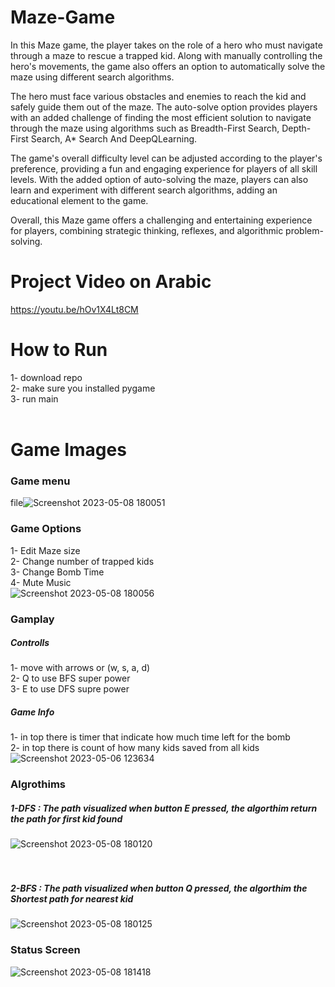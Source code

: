 # Maze-Game
In this Maze game, the player takes on the role of a hero who must navigate through a maze to rescue a trapped kid. Along with manually controlling the hero's movements, the game also offers an option to automatically solve the maze using different search algorithms.

The hero must face various obstacles and enemies to reach the kid and safely guide them out of the maze. The auto-solve option provides players with an added challenge of finding the most efficient solution to navigate through the maze using algorithms such as Breadth-First Search, Depth-First Search, A* Search And DeepQLearning.

The game's overall difficulty level can be adjusted according to the player's preference, providing a fun and engaging experience for players of all skill levels. With the added option of auto-solving the maze, players can also learn and experiment with different search algorithms, adding an educational element to the game.

Overall, this Maze game offers a challenging and entertaining experience for players, combining strategic thinking, reflexes, and algorithmic problem-solving.

# Project Video on Arabic
https://youtu.be/hOv1X4Lt8CM

# How to Run
1- download repo <br>
2- make sure you installed pygame <br>
3- run main 
<br> <br>


# Game Images

### Game menu
file![Screenshot 2023-05-08 180051](https://user-images.githubusercontent.com/72309324/236859607-24ceb763-7e74-4e62-bb9f-144cc84270ee.png)

### Game Options
1- Edit Maze size <br>
2- Change number of trapped kids <br>
3- Change Bomb Time <br>
4- Mute Music <br>
![Screenshot 2023-05-08 180056](https://user-images.githubusercontent.com/72309324/236859935-69b96dc3-dc4e-4c6d-9237-8984ea9adc29.png)


### Gamplay
##### Controlls
1- move with arrows or (w, s, a, d) <br>
2- Q to use BFS super power <br>
3- E to use DFS supre power <br>

##### Game Info
1- in top there is timer that indicate how much time left for the bomb <br>
2- in top there is count of how many kids saved from all kids <br>
![Screenshot 2023-05-06 123634](https://user-images.githubusercontent.com/72309324/236860501-905d7144-9c25-4930-b6bf-6e98c36156ce.png)


### Algrothims
##### 1-DFS : The path visualized when button E pressed, the algorthim return the path for first kid found
![Screenshot 2023-05-08 180120](https://user-images.githubusercontent.com/72309324/236861495-ceca0bb9-c260-41f7-89c5-e935e3d5f8b2.png)
<br> <br> <br>
##### 2-BFS : The path visualized when button Q pressed, the algorthim the Shortest path for nearest kid
![Screenshot 2023-05-08 180125](https://user-images.githubusercontent.com/72309324/236861697-f9d179f2-2a7b-464b-baa2-7a724d5ad8d0.png)


### Status Screen
![Screenshot 2023-05-08 181418](https://user-images.githubusercontent.com/72309324/236862110-294f2ce3-6bfb-443e-a583-c0fb5d8e99df.png)

